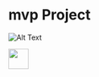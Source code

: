 # mvp Project

![Alt Text](https://media.giphy.com/media/UHPLDRjopUi04VtRjH/giphy.gif)

<img src="https://media.giphy.com/media/UHPLDRjopUi04VtRjH/giphy.gif" width="40" height="40" />

